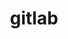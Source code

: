 ---
title: "gitlab"
draft: false
# page title background image
bg_image: "images/backgrounds/page-title.jpg"
# scholarship image
image: "images/tech/img_logos_gitlab.png"
# meta description
description : ""
---